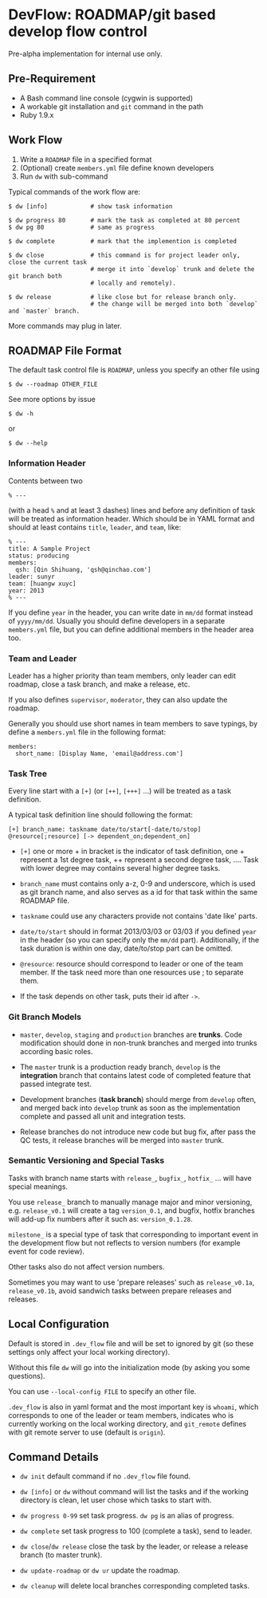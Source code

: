 DevFlow: ROADMAP/git based develop flow control
===================================================

Pre-alpha implementation for internal use only.

Pre-Requirement
-----------------

- A Bash command line console (cygwin is supported)
- A workable git installation and `git` command in the path
- Ruby 1.9.x

Work Flow
-------------

1. Write a `ROADMAP` file in a specified format
2. (Optional) create `members.yml` file define known developers
2. Run `dw` with sub-command 

Typical commands of the work flow are:

    $ dw [info]            # show task information

    $ dw progress 80       # mark the task as completed at 80 percent
    $ dw pg 80             # same as progress

    $ dw complete          # mark that the implemention is completed

    $ dw close             # this command is for project leader only, close the current task
                           # merge it into `develop` trunk and delete the git branch both 
                           # locally and remotely).

    $ dw release           # like close but for release branch only. 
                           # the change will be merged into both `develop` and `master` branch.

More commands may plug in later.

ROADMAP File Format
--------------------

The default task control file is `ROADMAP`, unless you specify an other file using 

    $ dw --roadmap OTHER_FILE

See more options by issue

    $ dw -h 

or

    $ dw --help

### Information Header

Contents between two

    % ---

(with a head `%` and at least 3 dashes) lines and before any definition of task will be
treated as information header. Which should be in YAML format and should at least contains
`title`, `leader`, and `team`, like:

    % ---
    title: A Sample Project
    status: producing
    members:
      qsh: [Qin Shihuang, 'qsh@qinchao.com']
    leader: sunyr
    team: [huangw xuyc]
    year: 2013
    % ---

If you define `year` in the header, you can write date in `mm/dd` format instead 
of `yyyy/mm/dd`. Usually you should define developers in a separate `members.yml` file,
but you can define additional members in the header area too.

### Team and Leader

Leader has a higher priority than team members, only leader can edit roadmap, 
close a task branch, and make a release, etc.

If you also defines `supervisor`, `moderator`, they can also update the roadmap.

Generally you should use short names in team members to save typings, 
by define a `members.yml` file in the following format:

    members:
      short_name: [Display Name, 'email@address.com']

### Task Tree

Every line start with a `[+]` (or `[++]`, `[+++]` ...) will be treated as a task definition. 

A typical task definition line should following the format:

    [+] branch_name: taskname date/to/start[-date/to/stop] @resource[;resource] [-> dependent_on;dependent_on]

- `[+]` one or more + in bracket is the indicator of task definition, 
one + represent a 1st degree task, ++ represent a second degree task, .... 
Task with lower degree may contains several higher degree tasks.

- `branch_name` must contains only a-z, 0-9 and underscore, which is used as git branch name,
and also serves as a id for that task within the same ROADMAP file.

- `taskname` could use any characters provide not contains 'date like' parts.

- `date/to/start` should in format 2013/03/03 or 03/03 if you defined `year` in the 
header (so you can specify only the `mm/dd` part). 
Additionally, if the task duration is within one day, date/to/stop part can be omitted.

- `@resource`: resource should correspond to leader or one of the team member. 
If the task need more than one resources use ; to separate them.

- If the task depends on other task, puts their id after `->`.

### Git Branch Models

- `master`, `develop`, `staging` and `production` branches are **trunks**. Code modification
should done in non-trunk branches and merged into trunks according basic roles.

- The `master` trunk is a production ready branch, `develop` is the **integration** branch
that contains latest code of completed feature that passed integrate test.

- Development branches (**task branch**) should merge from `develop` often, and merged
back into `develop` trunk as soon as the implementation complete and passed all unit and 
integration tests.

- Release branches do not introduce new code but bug fix, after pass the QC tests, it 
release branches will be merged into `master` trunk.

### Semantic Versioning and Special Tasks

Tasks with branch name starts with `release_`, `bugfix_`, `hotfix_` ... 
will have special meanings. 

You use `release_` branch to manually manage major and minor versioning, 
e.g. `release_v0.1` will create a tag `version_0.1`, and bugfix, hotfix branches 
will add-up fix numbers after it such as: `version_0.1.28`. 

`milestone_` is a special type of task that corresponding to important event 
in the development flow but not reflects to version numbers 
(for example event for code review). 

Other tasks also do not affect version numbers.

Sometimes you may want to use 'prepare releases' such as `release_v0.1a`, `release_v0.1b`, 
avoid sandwich tasks between prepare releases and releases.

Local Configuration
---------------------

Default is stored in `.dev_flow` file and will be set to ignored by git 
(so these settings only affect your local working directory).

Without this file `dw` will go into the initialization mode (by asking you some questions).

You can use `--local-config FILE` to specify an other file.

`.dev_flow` is also in yaml format and the most important key is `whoami`, which corresponds 
to one of the leader or team members, indicates who is currently working on the local working
directory, and `git_remote` defines with git remote server to use (default is `origin`).

Command Details
-------------------

- `dw init` default command if no `.dev_flow` file found.

- `dw [info]` or `dw` without command will list the tasks and if the working directory 
is clean, let user chose which tasks to start with.

- `dw progress 0-99` set task progress. `dw pg` is an alias of progress.

- `dw complete` set task progress to 100 (complete a task), send to leader.

- `dw close`/`dw release` close the task by the leader, or release a release 
branch (to master trunk).

- `dw update-roadmap` or `dw ur` update the roadmap.

- `dw cleanup` will delete local branches corresponding completed tasks.

